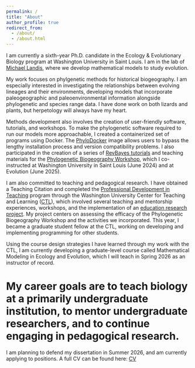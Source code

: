 ```yaml
---
permalink: /
title: "About"
author_profile: true
redirect_from: 
  - /about/
  - /about.html
---
```


I am currently a sixth-year Ph.D. candidate in the Ecology & Evolutionary Biology program at Washington University in Saint Louis. I am in the lab of [Michael Landis](https://landislab.org/), where we develop mathematical models to study evolution.

My work focuses on phylgenetic methods for historical biogeography. I am especially interested in investigating the relationships between evolving lineages and their environments, developing models that incorporate paleogeographic and paleoenvironmental information alongside phylogenetic and species range data. I have done work on both lizards and plants, but herpetology will always have my heart.

Methods development also involves the creation of user-friendly software, tutorials, and workshops. To make the phylogenetic software required to run our models more approachable, I created a containerized set of programs using Docker. The [PhyloDocker](https://hub.docker.com/r/sswiston/phylo_docker) image allows users to bypass the lengthy installation process and version compatibility problems. I also participated in the creation of a series of [RevBayes tutorials](https://revbayes.github.io/tutorials/fig_intro/) and teaching materials for the [Phylogenetic Biogeography Workshop](https://sites.wustl.edu/hawaiianplantbiogeography/phylogenetic-biogeography-workshop-wustl/), which I co-instructed at Washington University in Saint Louis (June 2024) and at Evolution (June 2025).

I am also committed to teaching and pedagogical research. I have obtained a Teaching Citation and completed the [Professional Development in Teaching](https://ctl.wustl.edu/professional-development-in-teaching/) program through the Washington University Center for Teaching and Learning ([CTL](https://ctl.wustl.edu/)), which involved several teaching and mentorship experiences, workshops, and the implementation of an [education research project](https://ctl.wustl.edu/teaching-the-teachers-investigating-the-impact-of-a-phylogenetic-biogeography-workshop-through-sotl/). My project centers on assessing the efficacy of the Phylogenetic Biogeography Workshop and the activities we incorporated. This year, I became a graduate student fellow at the CTL, working on developing and implementing programming for other students.

Using the course design strategies I have learned through my work with the CTL, I am currently developing a graduate-level course called Mathematical Modeling in Ecology and Evolution, which I will teach in Spring 2026 as an instructor of record.

# My career goals are to teach biology at a primarily undergraduate institution, to mentor undergraduate researchers, and to continue engaging in pedagogical research.

I am planning to defend my dissertation in Summer 2026, and am currently applying to positions. A full CV can be found here: [CV](http://sswiston.github.io/files/Swiston_CV.pdf)